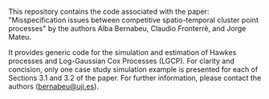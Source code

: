 This repository contains the code associated with the paper:
"Misspecification issues between competitive spatio-temporal cluster point processes"
by the authors Alba Bernabeu, Claudio Fronterrè, and Jorge Mateu.

It provides generic code for the simulation and estimation of Hawkes processes and Log-Gaussian Cox Processes (LGCP).
For clarity and concision, only one case study simulation example is presented for each of Sections 3.1 and 3.2 of the paper.
For further information, please contact the authors (bernabeu@uji.es).
